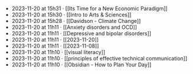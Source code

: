 - 2023-11-20 at 15h31 · [[Its Time for a New Economic Paradigm]]
- 2023-11-20 at 15h30 · [[Intro to Arts & Sciences]]
- 2023-11-20 at 15h28 · [[Davidson - Climate Change]]
- 2023-11-20 at 11h11 · [[Anxiety disorders and OCD]]
- 2023-11-20 at 11h11 · [[Depressive and bipolar disorders]]
- 2023-11-20 at 11h11 · [[2023-11-20]]
- 2023-11-20 at 11h11 · [[2023-11-08]]
- 2023-11-20 at 11h10 · [[visual literacy]]
- 2023-11-20 at 11h10 · [[principles of effective technical communication]]
- 2023-11-20 at 11h10 · [[Obsidian - How to Plan Your Day]]
